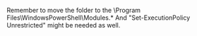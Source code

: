 Remember to move the folder to the \Program Files\WindowsPowerShell\Modules\.*
And "Set-ExecutionPolicy Unrestricted" might be needed as well.
